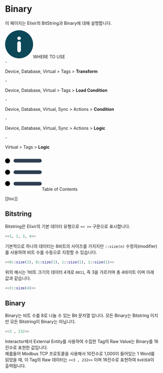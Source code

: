 # Binary
이 페이지는 Elixir의 BitString과 Binary에 대해 설명합니다.
<div class="info">
  <div class="info-title"><img src="../../img/icon/info.svg">WHERE TO USE</div>
  - <p>Device, Database, Virtual > Tags > <b>Transform</b></p>
  - <p>Device, Database, Virtual > Tags > <b>Load Condition</b></p>
  - <p>Device, Database, Virtual, Sync > Actions > <b>Condition</b></p>
  - <p>Device, Database, Virtual, Sync > Actions > <b>Logic</b></p>
  - <p>Virtual > Tags > <b>Logic</b></p>
</div>

<div class="toc-title"><img src="../../img/icon/list.svg">Table of Contents</div>

[[toc]]

## Bitstring
Bitstring은 Elixir의 기본 데이터 유형으로 `<< >>` 구문으로 표시합니다.
``` elixir
<<1, 2, 3, 4>>
```
기본적으로 하나의 데이터는 8비트의 사이즈를 가지지만 `::size(n)` 수정자(modifier)를 사용하여 비트 수를 수동으로 지정할 수 있습니다.
``` elixir
<<0::size(1), 0::size(1), 1::size(1), 1::size(1)>>
```
위의 예시는 1비트 크기의 데이터 4개로 `0011`, 즉 3을 가르키며 총 4바이트 이며 아래 값과 같습니다.
``` elixir
<<3::size(4)>>
```

## Binary
Binary는 비트 수를 8로 나눌 수 있는 Bit 문자열 입니다. 모든 Binary는 Bitstring 이지만 모든 Bitstring이 Binary는 아닙니다. 
``` elixir
<<3 , 232>>
```
Interactor에서 External Entity를 사용하여 수집한 Tag의 Raw Value는 Binary를 16진수로 표현한 값입니다.  
예를들어 Modbus TCP 프로토콜을 사용해서 10진수로 1,000이 들어있는 1 Word를 읽었을 때, 이 Tag의 Raw 데이터는 `<<3 , 232>>` 이며 16진수로 표현하여 `0x03E8`이 출력됩니다.  
